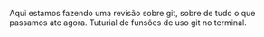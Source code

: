 Aqui estamos fazendo uma revisão sobre git, sobre de tudo o que passamos ate agora.
Tuturial de funsões de uso git no terminal.
